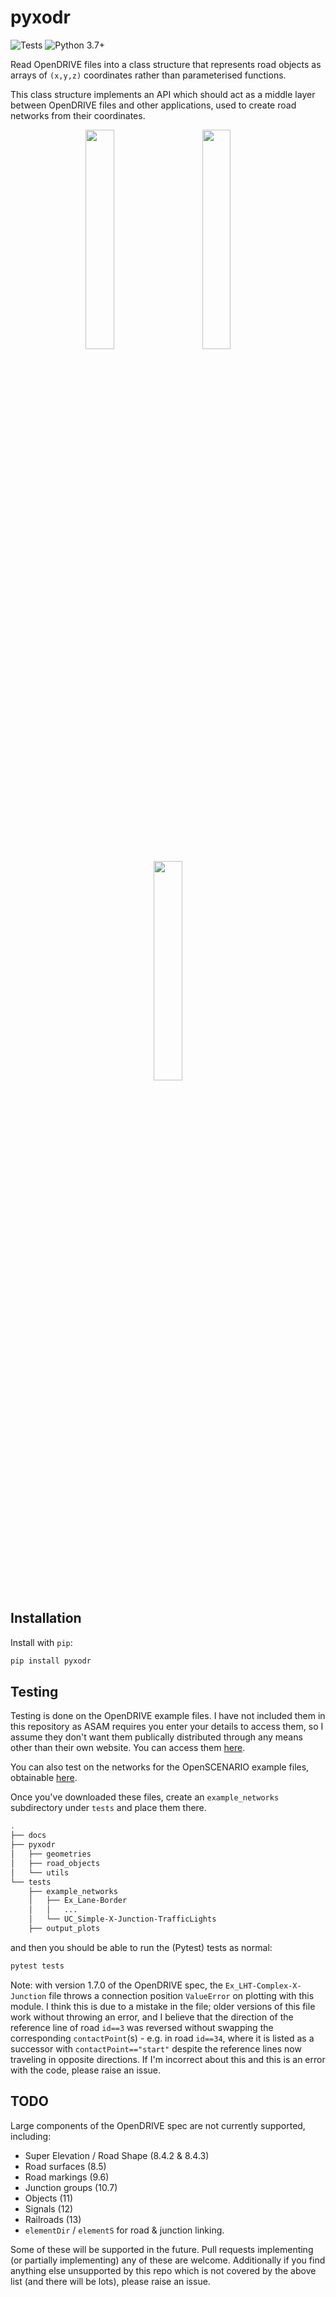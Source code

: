 # pyxodr

![Tests](https://github.com/driskai/pyxodr/actions/workflows/tests.yml/badge.svg)
![Python 3.7+](https://img.shields.io/badge/python-3.7+-brightgreen)

Read OpenDRIVE files into a class structure that represents road objects as arrays of `(x,y,z)` coordinates rather than parameterised functions.

This class structure implements an API which should act as a middle layer between OpenDRIVE files and other applications, used to create road networks from their coordinates.

<p align="center">
<img src="https://raw.githubusercontent.com/driskai/pyxodr/main/docs/source/Ex_LHT-Complex-X-Junction_old_spec.png" width="30%" />
&nbsp; &nbsp; &nbsp; &nbsp;
<img src="https://raw.githubusercontent.com/driskai/pyxodr/main/docs/source/UC_2Lane-RoundAbout-3Arms.png" width="30%" />
&nbsp; &nbsp; &nbsp; &nbsp;
<img src="https://raw.githubusercontent.com/driskai/pyxodr/main/docs/source/UC_Motorway-Exit-Entry-DirectJunction.png" width="30%" />
</p>

## Installation
Install with `pip`:
```bash
pip install pyxodr
```

## Testing

Testing is done on the OpenDRIVE example files. I have not included them in this repository as ASAM requires you enter your details to access them, so I assume they don't want them publically distributed through any means other than their own website. You can access them [here](https://www.asam.net/standards/detail/opendrive/).

You can also test on the networks for the OpenSCENARIO example files, obtainable [here](https://www.asam.net/standards/detail/openscenario/).

Once you've downloaded these files, create an `example_networks` subdirectory under `tests` and place them there.
```bash
.
├── docs
├── pyxodr
│   ├── geometries
│   ├── road_objects
│   └── utils
└── tests
    ├── example_networks
    │   ├── Ex_Lane-Border
    │   │   ...
    │   └── UC_Simple-X-Junction-TrafficLights
    ├── output_plots
```
and then you should be able to run the (Pytest) tests as normal:
```bash
pytest tests
```

Note: with version 1.7.0 of the OpenDRIVE spec, the `Ex_LHT-Complex-X-Junction` file throws a connection position `ValueError` on plotting with this module. I think this is due to a mistake in the file; older versions of this file work without throwing an error, and I believe that the direction of the reference line of road `id==3` was reversed without swapping the corresponding `contactPoint`(s) - e.g. in road `id==34`, where it is listed as a successor with `contactPoint=="start"` despite the reference lines now traveling in opposite directions. If I'm incorrect about this and this is an error with the code, please raise an issue.

## TODO

Large components of the OpenDRIVE spec are not currently supported, including:
- Super Elevation / Road Shape (8.4.2 & 8.4.3)
- Road surfaces (8.5)
- Road markings (9.6)
- Junction groups (10.7)
- Objects (11)
- Signals (12)
- Railroads (13)
- `elementDir` / `elementS` for road & junction linking.

Some of these will be supported in the future. Pull requests implementing (or partially implementing) any of these are welcome. Additionally if you find anything else unsupported by this repo which is not covered by the above list (and there will be lots), please raise an issue.
